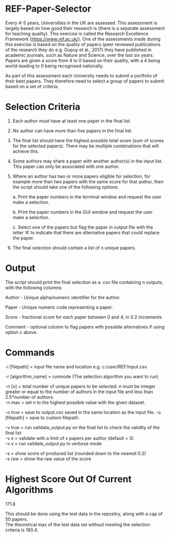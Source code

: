 # REF-Paper-Selector

Every 4-5 years, Universities in the UK are assessed. This assessment is largely based on how good their research is (there is a separate assessment for teaching quality). This exercise is called the Research Excellence Framework (https://www.ref.ac.uk/). One of the assessments made during this exercise is based on the quality of papers (peer reviewed publications of the research they do e.g. Dupuy et al., 2017) they have published in academic journals, such as Nature and Science, over the last six years. Papers are given a score from 4 to 0 based on their quality, with a 4 being world-leading to 0 being recognised nationally. 

As part of this assessment each University needs to submit a portfolio of their best papers. They therefore need to select a group of papers to submit based on a set of criteria.

# Selection Criteria
1.	Each author must have at least one paper in the final list.
2.	No author can have more than five papers in the final list.
3.	The final list should have the highest possible total score (sum of scores for the selected papers). There may be multiple combinations that will achieve this. 
4.	Some authors may share a paper with another author(s) in the input list. This paper can only be associated with one author.
5.	Where an author has two or more papers eligible for selection, for example more than two papers with the same score for that author, then the script should take one of the following options:

    a.	Print the paper numbers in the terminal window and request the user make a selection.

    b.	Print the paper numbers in the GUI window and request the user make a selection.

    c.	Select one of the papers but flag the paper in output file with the letter ‘A’ to indicate that there are alternative papers that could replace the paper.
  
6.	The final selection should contain a list of n unique papers.

# Output
The script should print the final selection as a .csv file containing n outputs, with the following columns:

  Author - Unique alpha/numeric identifier for the author. 
  
  Paper - Unique numeric code representing a paper.
  
  Score - fractional score for each paper between 0 and 4, in 0.2 increments.
  
  Comment - optional column to flag papers with possible alternatives if using option c above.
  
# Commands
-i [filepath] = input file name and location e.g. c:/user/REF/input.csv

-r [algorithm_name] = runmode (The selection algorithm you want to run)

-n [x] = total number of unique papers to be selected. n must be integer greater or equal to the number of authors in the input file and less than 2.5*number of authors.<br>
-n max = set n to the highest possible value with the given dataset.

-o true = save to output.csv saved in the same location as the input file.
-o [filepath] = save to custom filepath.

-v true = run validate_output.py on the final list to check the validity of the final list<br>
-v x = validate with a limit of x papers per author (default = 5)<br>
-v v = run validate_output.py in verbose mode<br>

-s = show score of produced list (rounded down to the nearest 0.2)<br>
-s raw = show the raw value of the score

# Highest Score Out Of Current Algorithms
171.8

This should be done using the test data in the repositry, along with a cap of 50 papers.<br>
The theoretical max of the test data set without meeting the selection criteria is 180.4.

